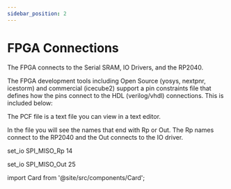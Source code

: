 ```yaml
---
sidebar_position: 2
---
```


# FPGA Connections

The FPGA connects to the Serial SRAM,  IO Drivers, and the RP2040. 

The FPGA development tools including Open Source (yosys, nextpnr, icestorm) and commercial (icecube2) support a pin constraints file that defines how the pins connect to the HDL (verilog/vhdl) connections. This is included below:

The PCF file is a text file you can view in a text editor.

In the file you will see the names that end with Rp or Out. The Rp names connect to the RP2040 and the Out connects to the IO driver.

set_io SPI_MISO_Rp 14 

set_io SPI_MISO_Out 25

import Card from '@site/src/components/Card';

<Card 
  title="fw.pcf"
  description=""
  link="./img/fw.pcf" 
  imageUrl="/img/download-file.png"
/>